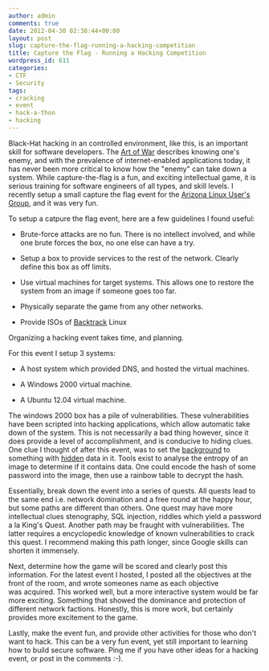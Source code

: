 ```yaml
---
author: admin
comments: true
date: 2012-04-30 02:38:44+00:00
layout: post
slug: capture-the-flag-running-a-hacking-competition
title: Capture the Flag - Running a Hacking Competition
wordpress_id: 611
categories:
- CTF
- Security
tags:
- cracking
- event
- hack-a-thon
- hacking
---
```


Black-Hat hacking in an controlled environment, like this, is an important skill for software developers. The [Art of War](http://en.wikipedia.org/wiki/The_Art_of_War) describes knowing one's enemy, and with the prevalence of internet-enabled applications today, it has never been more critical to know how the "enemy" can take down a system. While capture-the-flag is a fun, and exciting intellectual game, it is serious training for software engineers of all types, and skill levels. I recently setup a small capture the flag event for the [Arizona Linux User's Group](http://asulug.org/), and it was very fun.

To setup a catpure the flag event, here are a few guidelines I found useful:



	
  * Brute-force attacks are no fun. There is no intellect involved, and while one brute forces the box, no one else can have a try.

	
  * Setup a box to provide services to the rest of the network. Clearly define this box as off limits.

	
  * Use virtual machines for target systems. This allows one to restore the system from an image if someone goes too far.

	
  * Physically separate the game from any other networks.

	
  * Provide ISOs of [Backtrack](http://www.backtrack-linux.org/) Linux


<!-- more -->Organizing a hacking event takes time, and planning.

For this event I setup 3 systems:

	
  * A host system which provided DNS, and hosted the virtual machines.

	
  * A Windows 2000 virtual machine.

	
  * A Ubuntu 12.04 virtual machine.


The windows 2000 box has a pile of vulnerabilities. These vulnerabilities have been scripted into hacking applications, which allow automatic take down of the system. This is not necessarily a bad thing however, since it does provide a level of accomplishment, and is conducive to hiding clues. One clue I thought of after this event, was to set the [background](http://en.wikipedia.org/wiki/Steganography) to something with [hidden](http://en.wikipedia.org/wiki/Steganography) data in it. Tools exist to analyse the entropy of an image to determine if it contains data. One could encode the hash of some password into the image, then use a rainbow table to decrypt the hash.






Essentially, break down the event into a series of quests. All quests lead to the same end i.e. network domination and a free round at the happy hour, but some paths are different than others. One quest may have more intellectual clues stenography, SQL injection, riddles which yield a password a la King's Quest. Another path may be fraught with vulnerabilities. The latter requires a encyclopedic knowledge of known vulnerabilities to crack this quest. I recommend making this path longer, since Google skills can shorten it immensely.

Next, determine how the game will be scored and clearly post this information. For the latest event I hosted, I posted all the objectives at the front of the room, and wrote someones name as each objective was acquired. This worked well, but a more interactive system would be far more exciting. Something that showed the dominance and protection of different network factions. Honestly, this is more work, but certainly provides more excitement to the game.

Lastly, make the event fun, and provide other activities for those who don't want to hack. This can be a very fun event, yet still important to learning how to build secure software. Ping me if you have other ideas for a hacking event, or post in the comments :-).



